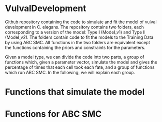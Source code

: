 # VulvalDevelopment
Github repository containing the code to simulate and fit the model of vulval development in C. elegans.
The repository contains two folders, each corresponding to a version of the model: Type I (Model_v1) and Type II (Model_v2). The folders contain code to fit the models to the Training Data by using ABC SMC. All functions in the two folders are equivalent except the functions containing the priors and constraints for the parameters.

Given a model type, we can divide the code into two parts, a group of functions which, given a parameter vector, simulate the model and gives the percentage of times that each cell took each fate, and a group of functions which run ABC SMC. In the following, we will explain each group.

# Functions that simulate the model


# Functions for ABC SMC





